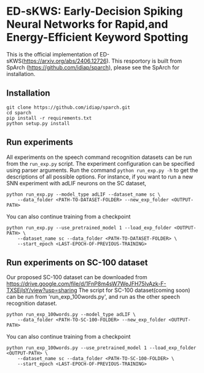 # ED-sKWS: Early-Decision Spiking Neural Networks for Rapid,and Energy-Efficient Keyword Spotting
This is the official implementation of ED-sKWS(https://arxiv.org/abs/2406.12726). This resportory is built from SpArch (https://github.com/idiap/sparch), please see the SpArch for installation.


## Installation

    git clone https://github.com/idiap/sparch.git
    cd sparch
    pip install -r requirements.txt
    python setup.py install

## Run experiments

All experiments on the speech command recognition datasets can be run from the `run_exp.py` script. The experiment configuration can be specified using parser arguments. Run the command `python run_exp.py -h` to get the descriptions of all possible options. For instance, if you want to run a new SNN experiment with adLIF neurons on the SC dataset,

    python run_exp.py --model_type adLIF --dataset_name sc \
        --data_folder <PATH-TO-DATASET-FOLDER> --new_exp_folder <OUTPUT-PATH>

You can also continue training from a checkpoint

    python run_exp.py --use_pretrained_model 1 --load_exp_folder <OUTPUT-PATH> \
        --dataset_name sc --data_folder <PATH-TO-DATASET-FOLDER> \
        --start_epoch <LAST-EPOCH-OF-PREVIOUS-TRAINING>

## Run experiments on SC-100 dataset
Our proposed SC-100 dataset can be downloaded from https://drive.google.com/file/d/1FnP8m4sW7WeJFH75lvAzk-F-TXSEjlsY/view?usp=sharing
The script for SC-100 dataset(coming soon) can be run from 'run_exp_100words.py', and run as the other speech recognition dataset.

    python run_exp_100words.py --model_type adLIF \
        --data_folder <PATH-TO-SC-100-FOLDER> --new_exp_folder <OUTPUT-PATH>

You can also continue training from a checkpoint

    python run_exp_100words.py --use_pretrained_model 1 --load_exp_folder <OUTPUT-PATH> \
        --dataset_name sc --data_folder <PATH-TO-SC-100-FOLDER> \
        --start_epoch <LAST-EPOCH-OF-PREVIOUS-TRAINING>
